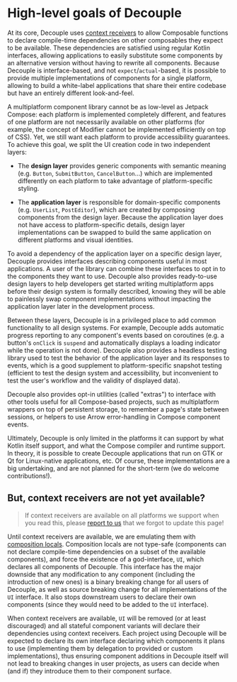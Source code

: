 # High-level goals of Decouple

At its core, Decouple uses [context receivers](https://github.com/Kotlin/KEEP/blob/master/proposals/context-receivers.md) to allow Composable functions to declare compile-time dependencies on other composables they expect to be available. These dependencies are satisfied using regular Kotlin interfaces, allowing applications to easily substitute some components by an alternative version without having to rewrite all components. Because Decouple is interface-based, and not `expect`/`actual`-based, it is possible to provide multiple implementations of components for a single platform, allowing to build a white-label applications that share their entire codebase but have an entirely different look-and-feel.

A multiplatform component library cannot be as low-level as Jetpack Compose: each platform is implemented completely different, and features of one platform are not necessarily available on other platforms (for example, the concept of Modifier cannot be implemented efficiently on top of CSS). Yet, we still want each platform to provide accessibility guarantees. To achieve this goal, we split the UI creation code in two independent layers:

- The **design layer** provides generic components with semantic meaning (e.g. `Button`, `SubmitButton`, `CancelButton`…) which are implemented differently on each platform to take advantage of platform-specific styling.

- The **application layer** is responsible for domain-specific components (e.g. `UserList`, `PostEditor`), which are created by composing components from the design layer. Because the application layer does not have access to platform-specific details, design layer implementations can be swapped to build the same application on different platforms and visual identities.

To avoid a dependency of the application layer on a specific design layer, Decouple provides interfaces describing components useful in most applications. A user of the library can combine these interfaces to opt in to the components they want to use. Decouple also provides ready-to-use design layers to help developers get started writing multiplatform apps before their design system is formally described, knowing they will be able to painlessly swap component implementations without impacting the application layer later in the development process.

Between these layers, Decouple is in a privileged place to add common functionality to all design systems. For example, Decouple adds automatic progress reporting to any component's events based on coroutines (e.g. a button's `onClick` is `suspend` and automatically displays a loading indicator while the operation is not done). Decouple also provides a headless testing library used to test the behavior of the application layer and its responses to events, which is a good supplement to platform-specific snapshot testing (efficient to test the design system and accessibility, but inconvenient to test the user's workflow and the validity of displayed data).

Decouple also provides opt-in utilities (called "extras") to interface with other tools useful for all Compose-based projects, such as multiplatform wrappers on top of persistent storage, to remember a page's state between sessions, or helpers to use Arrow error-handling in Compose component events.

Ultimately, Decouple is only limited in the platforms it can support by what Kotlin itself support, and what the Compose compiler and runtime support. In theory, it is possible to create Decouple applications that run on GTK or Qt for Linux-native applications, etc. Of course, these implementations are a big undertaking, and are not planned for the short-term (we do welcome contributions!).

## But, context receivers are not yet available?

> If context receivers are available on all platforms we support when you read this, please [report to us](https://gitlab.com/opensavvy/ui/decouple/-/issues/new) that we forgot to update this page!

Until context receivers are available, we are emulating them with [composition locals](https://developer.android.com/jetpack/compose/compositionlocal). Composition locals are not type-safe (components can not declare compile-time dependencies on a subset of the available components), and force the existence of a god-interface, `UI`, which declares all components of Decouple. This interface has the major downside that any modification to any component (including the introduction of new ones) is a binary breaking change for all users of Decouple, as well as source breaking change for all implementations of the `UI` interface. It also stops downstream users to declare their own components (since they would need to be added to the `UI` interface).

When context receivers are available, `UI` will be removed (or at least discouraged) and all stateful component variants will declare their dependencies using context receivers. Each project using Decouple will be expected to declare its own interface declaring which components it plans to use (implementing them by delegation to provided or custom implementations), thus ensuring component additions in Decouple itself will not lead to breaking changes in user projects, as users can decide when (and if) they introduce them to their component surface.
